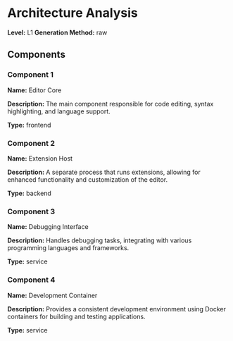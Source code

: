 # Architecture Analysis

**Level:** L1
**Generation Method:** raw

## Components

### Component 1

**Name:** Editor Core

**Description:** The main component responsible for code editing, syntax highlighting, and language support.

**Type:** frontend

### Component 2

**Name:** Extension Host

**Description:** A separate process that runs extensions, allowing for enhanced functionality and customization of the editor.

**Type:** backend

### Component 3

**Name:** Debugging Interface

**Description:** Handles debugging tasks, integrating with various programming languages and frameworks.

**Type:** service

### Component 4

**Name:** Development Container

**Description:** Provides a consistent development environment using Docker containers for building and testing applications.

**Type:** service


